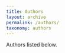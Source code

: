 ```yaml
---
title: Authors
layout: archive
permalink: /authors/
taxonomy: authors
---
```


Authors listed below.